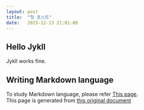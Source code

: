 ```yaml
---
layout: post
title:  "첫 포스트"
date:   2015-12-13 21:01:00
---
```


## Hello Jykll

Jykll works fine.

## Writing Markdown language

To study Markdown language, please refer [This page](http://www.jekyllnow.com/Markdown-Style-Guide/).  
This page is generated from [this original document](https://raw.githubusercontent.com/barryclark/www.jekyllnow.com/gh-pages/_posts/2014-6-19-Markdown-Style-Guide.md)

